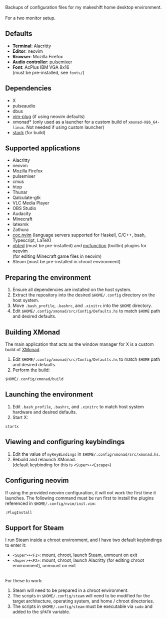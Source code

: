 Backups of configuration files for my makeshift home desktop environment.
<br><br>
For a two monitor setup.

## Defaults
- **Terminal**: Alacritty
- **Editor**: neovim
- **Browser**: Mozilla Firefox
- **Audio controller**: pulsemixer
- **Font**: AcPlus IBM VGA 8x16<br>(must be pre-installed, see `fonts/`)

## Dependencies
- X
- pulseaudio
- dbus
- [vim-plug](https://github.com/junegunn/vim-plug) (if using neovim defaults)
- xmonad* (only used as a launcher for a custom build of `xmonad-X86_64-linux`. Not needed if using custom launcher)
- [stack](https://github.com/commercialhaskell/stack) (for build)

## Supported applications
- Alacritty
- neovim
- Mozilla Firefox
- pulsemixer
- cmus
- htop
- Thunar
- Qalculate-gtk
- VLC Media Player
- OBS Studio
- Audacity
- Minecraft
- latexmk
- Zathura
- [coc.nvim](https://github.com/neoclide/coc.nvim) (language servers supported for Haskell, C/C++, bash, Typescript, LaTeX)
- [nbted](https://github.com/C4K3/nbted) (must be pre-installed) and [mcfunction](https://minecraft.fandom.com/wiki/Function_(Java_Edition)) (builtin) plugins for neovim<br>(for editing Minecraft game files in neovim)
- Steam (must be pre-installed in chroot environment)

## Preparing the environment
1. Ensure all dependencies are installed on the host system.
2. Extract the repository into the desired `$HOME/.config` directory on the host system.
3. Move `.bash_profile`, `.bashrc`, and `.xinitrc` into the `$HOME` directory.
4. Edit `$HOME/.config/xmonad/src/Config/Defaults.hs` to match `$HOME` path and desired defaults.

## Building XMonad
The main application that acts as the window manager for X is a custom build of [XMonad](https://xmonad.org/).<br>
1. Edit `$HOME/.config/xmonad/src/Config/Defaults.hs` to match `$HOME` path and desired defaults.
2. Perform the build:
```
$HOME/.config/xmonad/build
```

## Launching the environment
1. Edit `.bash_profile`, `.bashrc`, and `.xinitrc` to match host system hardware and desired defaults.
2. Start X:
```
startx
```

## Viewing and configuring keybindings
1. Edit the value of `myKeyBindings` in `$HOME/.config/xmonad/src/xmonad.hs`.
2. Rebuild and relaunch XMonad.<br>(default keybinding for this is `<Super>+<Escape>`)

## Configuring neovim
If using the provided neovim configuration, it will not work the first time it launches. The following command must be run first to install the plugins referenced in `$HOME/.config/nvim/init.vim`:
```
:PlugInstall
```

## Support for Steam
I run Steam inside a chroot environment, and I have two default keybindings to enter it:
- `<Super>+<F1>`: mount, chroot, launch Steam, unmount on exit 
- `<Super>+<F2>`: mount, chroot, launch Alacritty (for editing chroot environment), unmount on exit
<br>
For these to work:

1. Steam will need to be prepared in a chroot environment.
2. The scripts in `$HOME/.config/steam` will need to be modified for the target architecture, operating system, and home / chroot directories.
3. The scripts in `$HOME/.config/steam` must be executable via `sudo` and added to the `$PATH` variable.

